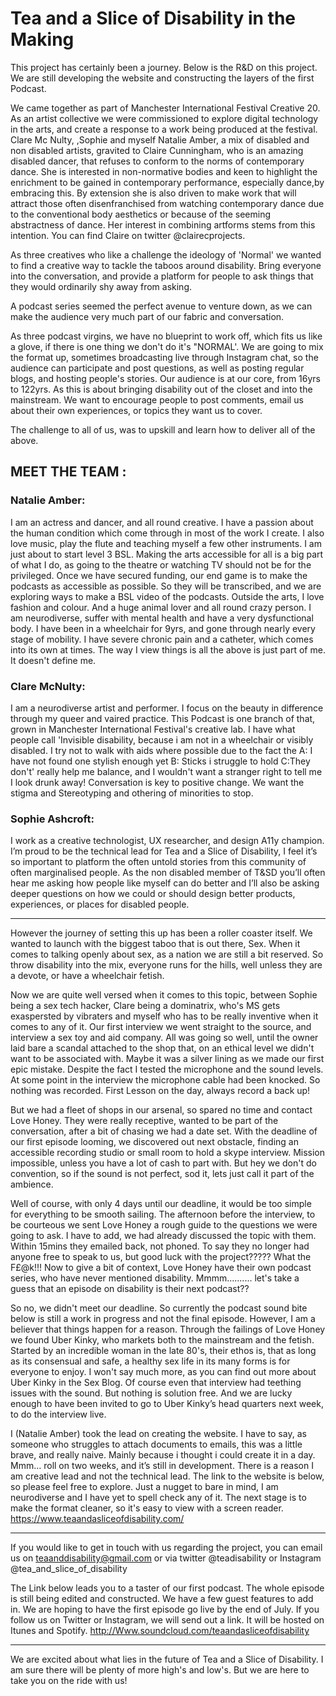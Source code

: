 
# Tea and a Slice of Disability in the Making

This project has certainly been a journey. Below is the R&D on this project. We are still developing the website and constructing the layers of the first Podcast.

We came together as part of Manchester International Festival Creative 20. As an artist collective we were commissioned to explore digital technology in the arts, and create a response to a work being produced at the festival.
Clare Mc Nulty, ,Sophie and myself Natalie Amber, a mix of disabled and non disabled artists, gravited to Claire Cunningham, who is an amazing disabled dancer, that refuses to conform to the norms of contemporary dance. She is interested in non-normative bodies and keen to highlight the enrichment to be gained in contemporary performance, especially dance,by embracing this. By extension she is also driven to make work that will attract those often disenfranchised from watching contemporary dance due to the conventional body aesthetics or because of the seeming abstractness of dance. Her interest in combining artforms stems from this intention. You can find Claire on twitter @clairecprojects.

As three creatives who like a challenge the ideology of 'Normal' we wanted to find a creative way to tackle the taboos around disability. Bring everyone into the conversation, and provide a platform for people to ask things that they would ordinarily shy away from asking.

A podcast series seemed the perfect avenue to venture down, as we can make the audience very much part of our fabric and conversation.

As three podcast virgins, we have no blueprint to work off, which fits us like a glove, if there is one thing we don't do it's "NORMAL'. We are going to mix the format up, sometimes broadcasting live through Instagram chat, so the audience can participate and post questions, as well as posting regular blogs, and hosting people's stories.
Our audience is at our core, from 16yrs to 122yrs. As this is about bringing disability out of the closet and into the mainstream. We want to encourage people to post comments, email us about their own experiences, or topics they want us to cover.

The challenge to all of us, was to upskill and learn how to deliver all of the above. 









## MEET THE TEAM :




### Natalie Amber: 
I am an actress and dancer, and all round creative. I have a passion about the human condition which come through in most of the work I create. I also love music, play the flute and teaching myself a few other instruments. I am just about to start level 3 BSL. Making the arts accessible for all  is a big part of what I do, as going to the theatre or watching TV  should not be for the privileged. Once we have secured funding, our end game is to make the podcasts as accessible as possible. So they will be transcribed, and we are exploring ways to make a BSL video of the podcasts.
Outside the arts, I love fashion and colour. And a huge animal lover and all round crazy person. I am neurodiverse, suffer with mental health and have a very dysfunctional body. I have been in a wheelchair for 9yrs, and gone through nearly every stage of mobility. I have severe chronic pain and a catheter, which comes into its own at times. The way I view things is all the above is just part of me. It doesn't define me.

### Clare McNulty: 
I am a neurodiverse artist and performer. I focus on the beauty in difference through my queer and vaired practice. This Podcast is one branch of that, grown in Manchester International Festival's creative lab.
I have what people call 'Invisible disability, because i am not in a wheelchair or visibly disabled. I try not to walk with aids where possible due to the fact the A: I have not found one stylish enough yet
B: Sticks i struggle to hold
C:They don't' really help me balance, and I wouldn't want a stranger right to tell me I look drunk away!
Conversation is key to positive change. We want the stigma and Stereotyping and othering of minorities to stop.

### Sophie Ashcroft: 
I work as a creative technologist, UX researcher, and design A11y champion. I’m proud to be the technical lead for Tea and a Slice of Disability, I feel it’s so important to platform the often untold stories from this community of often marginalised people.
As the non disabled member of T&SD you’ll often hear me asking how people like myself can do better and I’ll also be asking deeper questions on how we could or should design better products, experiences, or places for disabled people.

***

However the journey of setting this up has been a roller coaster itself. We wanted to launch with the biggest taboo that is out there, Sex. When it comes to talking openly about sex, as a nation we are still a bit reserved. So throw disability into the mix, everyone runs for the hills, well unless they are a devote, or have a wheelchair fetish.

Now we are quite well versed when it comes to this topic, between Sophie being a sex tech hacker, Clare being a dominatrix, who's MS gets exaspersted by vibraters and myself who has to be really inventive when it comes to any of it.
Our first interview we went straight to the source, and interview a sex toy and aid company. All was going so well, until the owner laid bare a scandal attached to the shop that, on an ethical level we didn't want to be associated with. Maybe it was a silver lining as we made our first epic mistake. Despite the fact I tested the microphone and the sound levels. At some point in the interview the microphone cable had been knocked. So nothing was recorded. First Lesson on the day, always record a back up!

But we had a fleet of shops in our arsenal, so spared no time and contact Love Honey. They were really receptive, wanted to be part of the conversation, after a bit of chasing we had a date set. With the deadline of our first episode looming, we discovered out next obstacle, finding an accessible recording studio or small room to hold a skype interview. Mission impossible, unless you have a lot of cash to part with. But hey we don't do convention, so if the sound is not perfect, sod it, lets just call it part of the ambience.

Well of course, with only 4 days until our deadline, it would be too simple for everything to be smooth sailing. The afternoon before the interview, to be courteous we sent Love Honey a rough guide to the questions we were going to ask. I have to add, we had already discussed the topic with them. Within 15mins they emailed back, not phoned. To say they no longer had anyone free to speak to us, but good luck with the project????? What the F£@k!!! Now to give a bit of context, Love Honey have their own podcast series, who have never mentioned disability. Mmmm.......... let's take a guess that an episode on disability is their next podcast??

So no, we didn't meet our deadline. So currently the podcast sound bite below is still a work in progress and not the final episode.
However, I am a believer that things happen for a reason. Through the failings of Love Honey we found Uber Kinky, who markets both to the mainstream and the fetish. Started by an incredible woman in the late 80's, their ethos is, that as long as its consensual and safe, a healthy sex life in its many forms is for everyone to enjoy. I won't say much more, as you can find out more about Uber Kinky in the Sex Blog. Of course even that interview had teething issues with the sound. But nothing is solution free. And we are lucky enough to have been invited to go to Uber Kinky’s head quarters next week, to do the interview live. 

I (Natalie Amber) took the lead on creating the website. I have to say, as someone who struggles to attach documents to emails, this was a little brave, and really naive. Mainly because i thought i could create it in a day. Mmm… roll on two weeks, and it’s still in development. There is a reason I am creative lead and not the technical lead. The link to the website is below, so please feel free to explore. Just a nugget to bare in mind, I am neurodiverse and  I have yet to spell check any of it. The next stage is to make the format cleaner, so it's easy to view with a screen reader. 
https://www.teaandasliceofdisability.com/

***

If you would like to get in touch with us regarding the project, you can email us on teaanddisability@gmail.com  or via twitter @teadisability or Instagram @tea_and_slice_of_disability 


The Link below leads you to a taster of our first podcast. The whole episode is still being edited and constructed. We have a few guest features to add in. We are hoping to have the first episode go live by the end of July. If you follow us on Twitter or Instagram, we will send out a link. It will be hosted on  Itunes and Spotify.   http://Www.soundcloud.com/teaandasliceofdisability 

***

We are excited about what lies in the future of Tea and a Slice of Disability. I am sure there will be plenty of more high's and low's. But we are here to take you on the ride with us!
